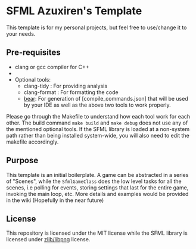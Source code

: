 # SFML Azuxiren's Template

This template is for my personal projects, but feel free to use/change it to your needs.


## Pre-requisites

- clang or gcc compiler for C++
- 
- Optional tools:
    - clang-tidy : For providing analysis
    - clang-format : For formatting the code
    - [bear](https://github.com/rizsotto/Bear): For generation of [compile_commands.json] that will be used by your IDE as well as the above two tools to work properly.


Please go through the Makefile to understand how each tool work for each other. The build command `make build` and `make debug` does not use any of the mentioned optional tools. If the SFML library is loaded at a non-system path rather than being installed system-wide, you will also need to edit the makefile accordingly.


## Purpose

This template is an initial boilerplate. A game can be abstracted in a series of "Scenes", while the `SfmlGameClass` does the low level tasks for all the scenes, i.e polling for events, storing settings that last for the entire game, invoking the main loop, etc. More details and examples would be provided in the wiki (Hopefully in the near future)

## License

This repository is licensed under the MIT license while the SFML library is licensed under [zlib/libpng](https://github.com/SFML/SFML/blob/master/license.md) license. 
